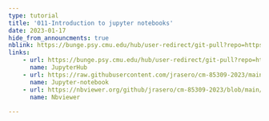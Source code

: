 ```yaml
---
type: tutorial
title: '011-Introduction to jupyter notebooks'
date: 2023-01-17
hide_from_announcments: true
nblink: https://bunge.psy.cmu.edu/hub/user-redirect/git-pull?repo=https%3A%2F%2Fgithub.com%2Fjrasero%2Fcm-85309-2023&branch=main&urlpath=tree%2Fcm-85309-2023%2Ftutorials%2Fweek-1%2F011-intro_to_jupyter_notebooks.ipynb
links:
    - url: https://bunge.psy.cmu.edu/hub/user-redirect/git-pull?repo=https%3A%2F%2Fgithub.com%2Fjrasero%2Fcm-85309-2023&branch=main&urlpath=tree%2Fcm-85309-2023%2Ftutorials%2Fweek-1%2F011-intro_to_jupyter_notebooks.ipynb
      name: JupyterHub
    - url: https://raw.githubusercontent.com/jrasero/cm-85309-2023/main/tutorials/week-1/011-intro_to_jupyter_notebooks.ipynb
      name: Jupyter-notebook
    - url: https://nbviewer.org/github/jrasero/cm-85309-2023/blob/main/tutorials/week-1/011-intro_to_jupyter_notebooks.ipynb
      name: Nbviewer
      
---
```

